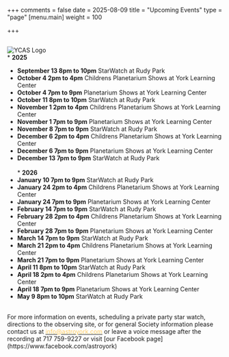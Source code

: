 +++
comments = false
date = 2025-08-09
title = "Upcoming Events"
type = "page"
[menu.main]
weight = 100

+++

## 
![YCAS Logo](../img/YCAS2018b.jpg "York County Astronomical Society")
<br>* **2025**<br>
* **September 13 8pm to 10pm** StarWatch at Rudy Park<br>
* **October 4 2pm to 4pm** Childrens Planetarium Shows at York Learning Center<br>
* **October 4 7pm to 9pm** Planetarium Shows at York Learning Center<br>
* **October 11 8pm to 10pm** StarWatch at Rudy Park<br>
* **November 1 2pm to 4pm** Childrens Planetarium Shows at York Learning Center<br>
* **November 1 7pm to 9pm** Planetarium Shows at York Learning Center<br>
* **November 8 7pm to 9pm** StarWatch at Rudy Park<br>
* **December 6 2pm to 4pm** Childrens Planetarium Shows at York Learning Center<br>
* **December 6 7pm to 9pm** Planetarium Shows at York Learning Center<br>
* **December 13 7pm to 9pm** StarWatch at Rudy Park<br>
<br>* **2026**<br>
* **January 10 7pm to 9pm** StarWatch at Rudy Park<br>
* **January 24 2pm to 4pm** Childrens Planetarium Shows at York Learning Center<br>
* **January 24 7pm to 9pm** Planetarium Shows at York Learning Center<br>
* **February 14 7pm to 9pm** StarWatch at Rudy Park<br>
* **February 28 2pm to 4pm** Childrens Planetarium Shows at York Learning Center<br>
* **February 28 7pm to 9pm** Planetarium Shows at York Learning Center<br>
* **March 14 7pm to 9pm** StarWatch at Rudy Park<br>
* **March 21 2pm to 4pm** Childrens Planetarium Shows at York Learning Center<br>
* **March 21 7pm to 9pm** Planetarium Shows at York Learning Center<br>
* **April 11 8pm to 10pm** StarWatch at Rudy Park<br>
* **April 18 2pm to 4pm** Childrens Planetarium Shows at York Learning Center<br>
* **April 18 7pm to 9pm** Planetarium Shows at York Learning Center<br>
* **May 9 8pm to 10pm** StarWatch at Rudy Park<br>
<br>
For more information on events, scheduling a private party star watch, directions to the observing site, or for general Society information please contact us at <a href="mailto:info@astroyork.com"><font color="#FFCC66">info@astroyork.com</font></a> or leave a voice message after the recording at 717 759-9227 or visit [our Facebook page](https://www.facebook.com/astroyork)

